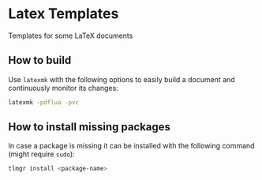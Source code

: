 # Latex Templates

Templates for some LaTeX documents

## How to build

Use `latexmk` with the following options to easily build a document and continuously monitor its changes:

```bash
latexmk -pdflua -pvc
```

## How to install missing packages

In case a package is missing it can be installed with the following command (might require `sudo`):

```bash
tlmgr install <package-name>
```

